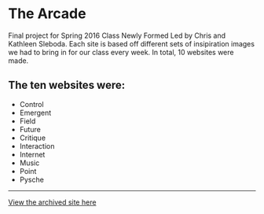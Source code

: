 # The Arcade
Final project for Spring 2016 Class Newly Formed Led by Chris and Kathleen Sleboda. Each site is based off different sets of insipiration images we had to bring in for our class every week. In total, 10 websites were made.

## The ten websites were:
* Control
* Emergent
* Field
* Future
* Critique
* Interaction
* Internet
* Music
* Point
* Pysche

***

[View the archived site here](https://kevincadena.com/newlyformed/)
